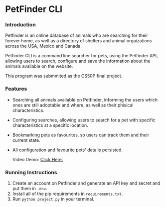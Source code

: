 #  PetFinder CLI

### Introduction
Petfinder is an online database of animals who are searching for their forever home, as well as a directory of shelters and animal orgaizations across the USA, Mexico and Canada.

Petfinder CLI is a command line searcher for pets, using the Petfinder API, allowing users to search, configure and save the information about the animals available on the website.

This program was submmited as the CS50P final project.

### Features
- Searching all animals available on Petfinder, informing the users which ones are still adoptable and where, as well as their phisical characteristics.
- Configuring searches, allowing users to search for a pet with specific characteristics at a specific location.
- Bookmarking pets as favourites, so users can track them and their current state.
- All configuration and favourite pets' data is persisted.

  Video Demo: [Click Here.](https://raw.githubusercontent.com/mia-sv/petfinder-cli/main/Video%20Presentation.mp4)

### Running Instructions
1. Create an account on Petfinder and generate an API key and secret and put them in `.env`.
2. Install all of the pip requirements in `requirements.txt`.
3. Run `python project.py` in your terminal.
